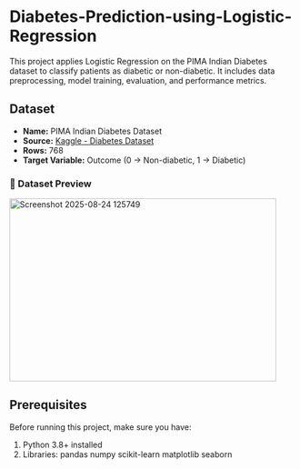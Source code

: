 # Diabetes-Prediction-using-Logistic-Regression
This project applies Logistic Regression on the PIMA Indian Diabetes dataset to classify patients as diabetic or non-diabetic. It includes data preprocessing, model training, evaluation, and performance metrics.
## Dataset
- **Name:** PIMA Indian Diabetes Dataset  
- **Source:** [Kaggle - Diabetes Dataset](https://www.kaggle.com/datasets/uciml/pima-indians-diabetes-database)  
- **Rows:** 768  
- **Target Variable:** Outcome (0 → Non-diabetic, 1 → Diabetic)  

### 📸 Dataset Preview  
<img width="469" height="322" alt="Screenshot 2025-08-24 125749" src="https://github.com/user-attachments/assets/34fbae65-a832-479e-8899-5a556c175ec4" />

## Prerequisites
Before running this project, make sure you have:
1. Python 3.8+ installed
2. Libraries:
    pandas
    numpy
    scikit-learn
    matplotlib
    seaborn
